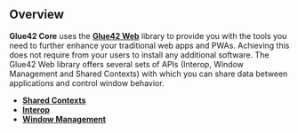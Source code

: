 ## Overview

**Glue42 Core** uses the [**Glue42 Web**](../../../reference/core/latest/glue42%20web/index.html) library to provide you with the tools you need to further enhance your traditional web apps and PWAs. Achieving this does not require from your users to install any additional software. The Glue42 Web library offers several sets of APIs (Interop, Window Management and Shared Contexts) with which you can share data between applications and control window behavior.

- [**Shared Contexts**](../shared-contexts/index.html)
- [**Interop**](../interop/index.html)
- [**Window Management**](../window-management/index.html)
